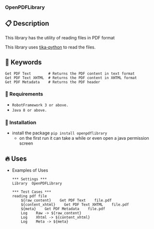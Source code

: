 ### OpenPDFLibrary

## 📋 Description

This library has the utility of reading files in PDF format

This library uses [tika-python](https://github.com/chrismattmann/tika-python) to read the files.

## 📃 Keywords

```robotframework
Get PDF Text        # Returns the PDF content in text format
Get PDF Text XHTML  # Returns the PDF content in XHTML format
Get PDF Metadata    # Returns the PDF header
```

### 🌟 Requirements

  - ``RobotFramework 3 or above.``
  - ``Java 8 or above.``

### 📜 Installation

  - install the package ``pip install openpdflibrary``
    - on the first run it can take a while or even open a java permission screen
   
## 🔥 Uses
  - Examples of Uses
    ```robotframework
    *** Settings ***
    Library  OpenPDFLibrary

    *** Test Cases ***
    reading pdf file
        ${raw_content}    Get PDF Text    file.pdf
        ${content_xhtml}    Get PDF Text XHTML    file.pdf
        ${meta}    Get PDF Metadata    file.pdf
        Log    Raw -> ${raw_content}
        Log    Xhtml -> ${content_xhtml}
        Log    Meta -> ${meta}
    ```

